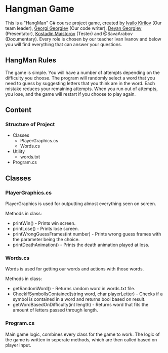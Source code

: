 # Hangman Game
This is a "HangMan" C# course project game, created by [Ivailo Kirilov](https://github.com/IvailoKirilov) (Our team leader), [Georgi Georgiev](https://github.com/gogo1701) (Our code writer), [Deyan Georgiev](https://github.com/DeyanGeorgiev223) (Presentator), [Kostadin Maistorov](https://github.com/USAAAAAAA) (Tester) and @SavaArabov (Documentary). Every role is chosen by our teacher Ivan Ivanov and below you will find everything that can answer your questions.
## HangMan Rules  

The game is simple. You will have a number of attempts depending on the difficulty you choose. The program will randomly select a word that you need to guess by suggesting letters that you think are in the word. Each mistake reduces your remaining attempts. When you run out of attempts, you lose, and the game will restart if you choose to play again.
## Content
### Structure of Project
* Classes
  - PlayerGraphics.cs
  - Words.cs
* Utility
  - words.txt
* Program.cs

## Classes
### PlayerGraphics.cs
PlayerGraphics is used for outputting almost everything seen on screen.

Methods in class:
* printWin() - Prints win screen.
* printLose() - Prints lose screen.
* printWrongGuessFrames(int number) - Prints wrong guess frames with the parameter being the choice.
* printDeathAnimation() - Prints the death animation played at loss.

### Words.cs
Words is used for getting our words and actions with those words.

Methods in class:
* getRandomWord() - Returns random word in words.txt file.
* CheckIfSymbolIsContained(string word, char playerLetter) - Checks if a symbol is contained in a word and returns bool based on result.
* getWordBasedOnDifficulty(int length) - Returns word that fits the amount of letters passed through length.
  
### Program.cs
Main game logic, combines every class for the game to work. The logic of the game is written in seperate methods, which are then called based on player input.
